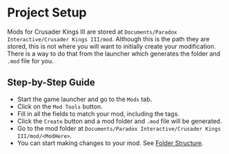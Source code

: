 # Project Setup

Mods for Crusader Kings III are stored at `Documents/Paradox Interactive/Crusader Kings III/mod`. Although this is the path they are stored, this is not where you will want to initially create your modification. There is a way to do that from the launcher which generates the folder and `.mod` file for you.

## Step-by-Step Guide

* Start the game launcher and go to the `Mods` tab.
* Click on the `Mod Tools` button.
* Fill in all the fields to match your mod, including the tags.
* Click the `Create` button and a mod folder and `.mod` file will be generated.
* Go to the mod folder at `Documents/Paradox Interactive/Crusader Kings III/mod/<ModHere>`.
* You can start making changes to your mod. See [Folder Structure](folder-structure.md).